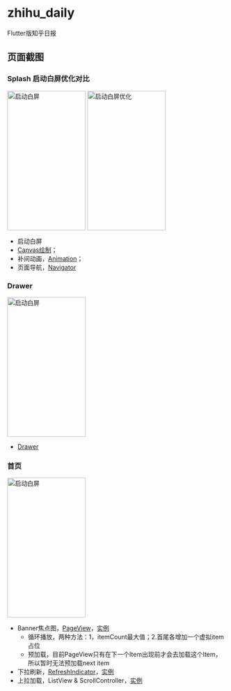# zhihu_daily

Flutter版知乎日报

## 页面截图

### Splash 启动白屏优化对比
<img src="https://github.com/zh8637688/Flutter-Practise/blob/master/screenshot/baiping.gif?raw=true" width = "180" height = "320" alt="启动白屏" align=center />  <img src="https://github.com/zh8637688/Flutter-Practise/blob/master/screenshot/baiping_opt.gif?raw=true" width = "180" height = "320" alt="启动白屏优化" align=center />   

* 启动白屏
* [Canvas绘制](https://flutter.io/flutter-for-android/#how-do-i-use-a-canvas-to-drawpaint)；
* 补间动画，[Animation](https://flutter.io/animations/#tween-animation)；
* 页面导航，[Navigator](https://docs.flutter.io/flutter/widgets/Navigator-class.html)

### Drawer
<img src="https://github.com/zh8637688/Flutter-Practise/blob/master/screenshot/zhihu-drawer.png?raw=true" width = "180" height = "320" alt="启动白屏" align=center />

* [Drawer](https://docs.flutter.io/flutter/material/Drawer-class.html)

### 首页
<img src="https://github.com/zh8637688/Flutter-Practise/blob/master/screenshot/zhihu-home.png?raw=true" width = "180" height = "320" alt="启动白屏" align=center />

* Banner焦点图，[PageView](https://docs.flutter.io/flutter/widgets/PageView-class.html)，[实例](https://github.com/zh8637688/Flutter-Practise/blob/master/zhihu_daily/lib/widgets/homeBanner.dart) 
  - 循环播放，两种方法：1，itemCount最大值；2.首尾各增加一个虚拟item占位
  - 预加载，目前PageView只有在下一个Item出现前才会去加载这个Item，所以暂时无法预加载next item
* 下拉刷新，[RefreshIndicator](https://docs.flutter.io/flutter/material/RefreshIndicator-class.html)，[实例](https://github.com/zh8637688/Flutter-Practise/blob/master/zhihu_daily/lib/fragment/homeFragment.dart#L46)
* 上拉加载，ListView & ScrollController，[实例](https://github.com/zh8637688/Flutter-Practise/blob/master/zhihu_daily/lib/fragment/homeFragment.dart#L66)
